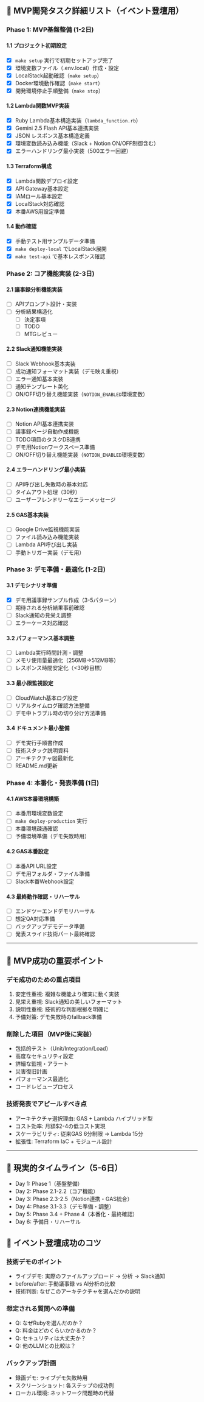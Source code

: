 ## 🎯 MVP開発タスク詳細リスト（イベント登壇用）

### Phase 1: MVP基盤整備 (1-2日)

#### 1.1 プロジェクト初期設定
- [x] `make setup` 実行で初期セットアップ完了
- [x] 環境変数ファイル（.env.local）作成・設定
- [x] LocalStack起動確認（`make setup`）
- [x] Docker環境動作確認（`make start`）
- [x] 開発環境停止手順整備（`make stop`）

#### 1.2 Lambda関数MVP実装
- [x] Ruby Lambda基本構造実装（`lambda_function.rb`）
- [x] Gemini 2.5 Flash API基本連携実装
- [x] JSON レスポンス基本構造定義
- [x] 環境変数読み込み機能（Slack + Notion ON/OFF制御含む）
- [x] エラーハンドリング最小実装（500エラー回避）

#### 1.3 Terraform構成
- [x] Lambda関数デプロイ設定
- [x] API Gateway基本設定
- [x] IAMロール基本設定
- [x] LocalStack対応確認
- [x] 本番AWS用設定準備

#### 1.4 動作確認
- [x] 手動テスト用サンプルデータ準備
- [x] `make deploy-local` でLocalStack展開
- [x] `make test-api` で基本レスポンス確認

### Phase 2: コア機能実装 (2-3日)

#### 2.1 議事録分析機能実装
- [ ] APIプロンプト設計・実装
- [ ] 分析結果構造化
  - [ ] 決定事項
  - [ ] TODO
  - [ ] MTGレビュー

#### 2.2 Slack通知機能実装
- [ ] Slack Webhook基本実装
- [ ] 成功通知フォーマット実装（デモ映え重視）
- [ ] エラー通知基本実装
- [ ] 通知テンプレート美化
- [ ] ON/OFF切り替え機能実装（`NOTION_ENABLED`環境変数）

#### 2.3 Notion連携機能実装
- [ ] Notion API基本連携実装
- [ ] 議事録ページ自動作成機能
- [ ] TODO項目のタスクDB連携
- [ ] デモ用Notionワークスペース準備
- [ ] ON/OFF切り替え機能実装（`NOTION_ENABLED`環境変数）

#### 2.4 エラーハンドリング最小実装
- [ ] API呼び出し失敗時の基本対応
- [ ] タイムアウト処理（30秒）
- [ ] ユーザーフレンドリーなエラーメッセージ

#### 2.5 GAS基本実装
- [ ] Google Drive監視機能実装
- [ ] ファイル読み込み機能実装
- [ ] Lambda API呼び出し実装
- [ ] 手動トリガー実装（デモ用）

### Phase 3: デモ準備・最適化 (1-2日)

#### 3.1 デモシナリオ準備
- [x] デモ用議事録サンプル作成（3-5パターン）
- [ ] 期待される分析結果事前確認
- [ ] Slack通知の見栄え調整
- [ ] エラーケース対応確認

#### 3.2 パフォーマンス基本調整
- [ ] Lambda実行時間計測・調整
- [ ] メモリ使用量最適化（256MB→512MB等）
- [ ] レスポンス時間安定化（<30秒目標）

#### 3.3 最小限監視設定
- [ ] CloudWatch基本ログ設定
- [ ] リアルタイムログ確認方法整備
- [ ] デモ中トラブル時の切り分け方法準備

#### 3.4 ドキュメント最小整備
- [ ] デモ実行手順書作成
- [ ] 技術スタック説明資料
- [ ] アーキテクチャ図最新化
- [ ] README.md更新

### Phase 4: 本番化・発表準備 (1日)

#### 4.1 AWS本番環境構築
- [ ] 本番用環境変数設定
- [ ] `make deploy-production` 実行
- [ ] 本番環境疎通確認
- [ ] 予備環境準備（デモ失敗時用）

#### 4.2 GAS本番設定
- [ ] 本番API URL設定
- [ ] デモ用フォルダ・ファイル準備
- [ ] Slack本番Webhook設定

#### 4.3 最終動作確認・リハーサル
- [ ] エンドツーエンドデモリハーサル
- [ ] 想定QA対応準備
- [ ] バックアップデモデータ準備
- [ ] 発表スライド技術パート最終確認

---

## 🎯 MVP成功の重要ポイント

### デモ成功のための重点項目
1. 安定性重視: 複雑な機能より確実に動く実装
2. 見栄え重視: Slack通知の美しいフォーマット
3. 説明性重視: 技術的な判断根拠を明確に
4. 予備対策: デモ失敗時のfallback準備

### 削除した項目（MVP後に実装）
- 包括的テスト（Unit/Integration/Load）
- 高度なセキュリティ設定
- 詳細な監視・アラート
- 災害復旧計画
- パフォーマンス最適化
- コードレビュープロセス

### 技術発表でアピールすべき点
- アーキテクチャ選択理由: GAS + Lambda ハイブリッド型
- コスト効率: 月額$2-4の低コスト実現
- スケーラビリティ: 従来GAS 6分制限 → Lambda 15分
- 拡張性: Terraform IaC + モジュール設計

---

## 📅 現実的タイムライン（5-6日）

- Day 1: Phase 1（基盤整備）
- Day 2: Phase 2.1-2.2（コア機能）
- Day 3: Phase 2.3-2.5（Notion連携・GAS統合）
- Day 4: Phase 3.1-3.3（デモ準備・調整）
- Day 5: Phase 3.4 + Phase 4（本番化・最終確認）
- Day 6: 予備日・リハーサル

## 🎤 イベント登壇成功のコツ

### 技術デモのポイント
- ライブデモ: 実際のファイルアップロード → 分析 → Slack通知
- before/after: 手動議事録 vs AI分析の比較
- 技術判断: なぜこのアーキテクチャを選んだかの説明

### 想定される質問への準備
- Q: なぜRubyを選んだのか？
- Q: 料金はどのくらいかかるのか？
- Q: セキュリティは大丈夫か？
- Q: 他のLLMとの比較は？

### バックアップ計画
- 録画デモ: ライブデモ失敗時用
- スクリーンショット: 各ステップの成功例
- ローカル環境: ネットワーク問題時の代替
